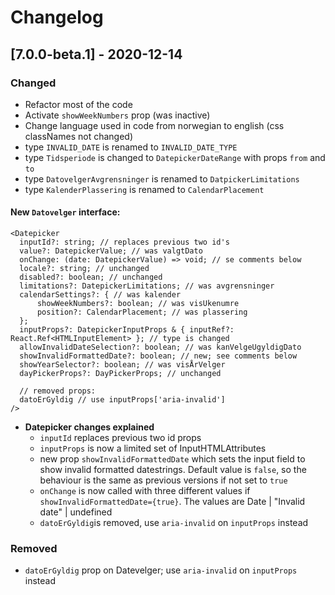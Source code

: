 # Changelog



## [7.0.0-beta.1] - 2020-12-14
### Changed
- Refactor most of the code
- Activate `showWeekNumbers` prop (was inactive)
- Change language used in code from norwegian to english (css classNames not changed)
- type `INVALID_DATE` is renamed to `INVALID_DATE_TYPE`
- type `Tidsperiode` is changed to `DatepickerDateRange` with props `from` and `to`
- type `DatovelgerAvgrensninger` is renamed to `DatpickerLimitations`
- type `KalenderPlassering` is renamed to `CalendarPlacement`

#### New `Datovelger` interface:
  ```
  <Datepicker
    inputId?: string; // replaces previous two id's
    value?: DatepickerValue; // was valgtDato
    onChange: (date: DatepickerValue) => void; // se comments below
    locale?: string; // unchanged
    disabled?: boolean; // unchanged
    limitations?: DatepickerLimitations; // was avgrensninger
    calendarSettings?: { // was kalender
        showWeekNumbers?: boolean; // was visUkenumre
        position?: CalendarPlacement; // was plassering
    };
    inputProps?: DatepickerInputProps & { inputRef?: React.Ref<HTMLInputElement> }; // type is changed
    allowInvalidDateSelection?: boolean; // was kanVelgeUgyldigDato
    showInvalidFormattedDate?: boolean; // new; see comments below
    showYearSelector?: boolean; // was visÅrVelger
    dayPickerProps?: DayPickerProps; // unchanged

    // removed props:
    datoErGyldig // use inputProps['aria-invalid']
  />

  ```
- **Datepicker changes explained**
  - `inputId` replaces previous two id props
  - `inputProps` is now a limited set of InputHTMLAttributes<HTMLInputElement>
  - new prop `showInvalidFormattedDate` which sets the input field to show invalid formatted datestrings. Default value is `false`, so the behaviour is the same as previous versions if not set to `true`
  - `onChange` is now called with three different values if `showInvalidFormattedDate={true}`. The values are Date | "Invalid date" | undefined
  - `datoErGyldig`is removed, use `aria-invalid` on `inputProps` instead

### Removed
- `datoErGyldig` prop on Datevelger; use `aria-invalid` on `inputProps` instead
